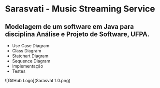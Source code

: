 # Sarasvati - Music Streaming Service
## Modelagem de um software em Java para disciplina Análise e Projeto de Software, UFPA. 
* Use Case Diagram
* Class Diagram
* Statchart Diagram
* Sequence Diagram
* Implementação
* Testes

![GitHub Logo](Sarasvat 1.0.png)
